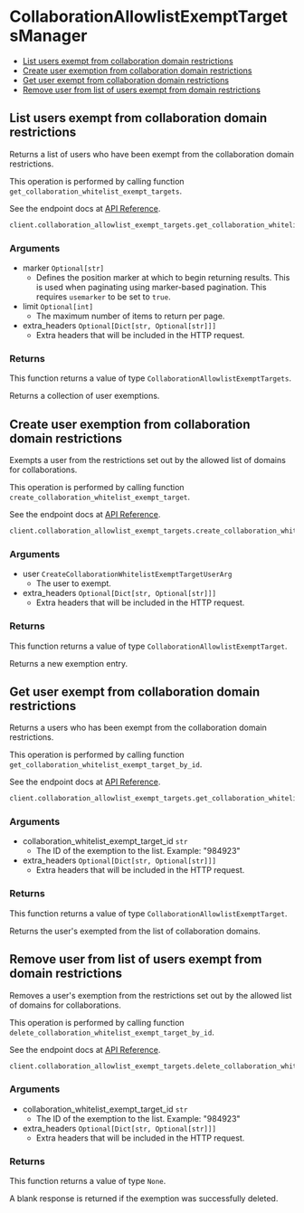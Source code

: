 # CollaborationAllowlistExemptTargetsManager

- [List users exempt from collaboration domain restrictions](#list-users-exempt-from-collaboration-domain-restrictions)
- [Create user exemption from collaboration domain restrictions](#create-user-exemption-from-collaboration-domain-restrictions)
- [Get user exempt from collaboration domain restrictions](#get-user-exempt-from-collaboration-domain-restrictions)
- [Remove user from list of users exempt from domain restrictions](#remove-user-from-list-of-users-exempt-from-domain-restrictions)

## List users exempt from collaboration domain restrictions

Returns a list of users who have been exempt from the collaboration
domain restrictions.

This operation is performed by calling function `get_collaboration_whitelist_exempt_targets`.

See the endpoint docs at
[API Reference](https://developer.box.com/reference/get-collaboration-whitelist-exempt-targets/).

<!-- sample get_collaboration_whitelist_exempt_targets -->

```python
client.collaboration_allowlist_exempt_targets.get_collaboration_whitelist_exempt_targets()
```

### Arguments

- marker `Optional[str]`
  - Defines the position marker at which to begin returning results. This is used when paginating using marker-based pagination. This requires `usemarker` to be set to `true`.
- limit `Optional[int]`
  - The maximum number of items to return per page.
- extra_headers `Optional[Dict[str, Optional[str]]]`
  - Extra headers that will be included in the HTTP request.

### Returns

This function returns a value of type `CollaborationAllowlistExemptTargets`.

Returns a collection of user exemptions.

## Create user exemption from collaboration domain restrictions

Exempts a user from the restrictions set out by the allowed list of domains
for collaborations.

This operation is performed by calling function `create_collaboration_whitelist_exempt_target`.

See the endpoint docs at
[API Reference](https://developer.box.com/reference/post-collaboration-whitelist-exempt-targets/).

<!-- sample post_collaboration_whitelist_exempt_targets -->

```python
client.collaboration_allowlist_exempt_targets.create_collaboration_whitelist_exempt_target(user=CreateCollaborationWhitelistExemptTargetUserArg(id=user.id))
```

### Arguments

- user `CreateCollaborationWhitelistExemptTargetUserArg`
  - The user to exempt.
- extra_headers `Optional[Dict[str, Optional[str]]]`
  - Extra headers that will be included in the HTTP request.

### Returns

This function returns a value of type `CollaborationAllowlistExemptTarget`.

Returns a new exemption entry.

## Get user exempt from collaboration domain restrictions

Returns a users who has been exempt from the collaboration
domain restrictions.

This operation is performed by calling function `get_collaboration_whitelist_exempt_target_by_id`.

See the endpoint docs at
[API Reference](https://developer.box.com/reference/get-collaboration-whitelist-exempt-targets-id/).

<!-- sample get_collaboration_whitelist_exempt_targets_id -->

```python
client.collaboration_allowlist_exempt_targets.get_collaboration_whitelist_exempt_target_by_id(collaboration_whitelist_exempt_target_id=exempt_target.id)
```

### Arguments

- collaboration_whitelist_exempt_target_id `str`
  - The ID of the exemption to the list. Example: "984923"
- extra_headers `Optional[Dict[str, Optional[str]]]`
  - Extra headers that will be included in the HTTP request.

### Returns

This function returns a value of type `CollaborationAllowlistExemptTarget`.

Returns the user's exempted from the list of collaboration domains.

## Remove user from list of users exempt from domain restrictions

Removes a user's exemption from the restrictions set out by the allowed list
of domains for collaborations.

This operation is performed by calling function `delete_collaboration_whitelist_exempt_target_by_id`.

See the endpoint docs at
[API Reference](https://developer.box.com/reference/delete-collaboration-whitelist-exempt-targets-id/).

<!-- sample delete_collaboration_whitelist_exempt_targets_id -->

```python
client.collaboration_allowlist_exempt_targets.delete_collaboration_whitelist_exempt_target_by_id(collaboration_whitelist_exempt_target_id=exempt_target.id)
```

### Arguments

- collaboration_whitelist_exempt_target_id `str`
  - The ID of the exemption to the list. Example: "984923"
- extra_headers `Optional[Dict[str, Optional[str]]]`
  - Extra headers that will be included in the HTTP request.

### Returns

This function returns a value of type `None`.

A blank response is returned if the exemption was
successfully deleted.
